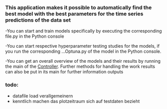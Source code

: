 ### This application makes it possible to automatically find the best model with the best parameters for the time series predictions of the data set

-You can start and train models specifically by executing the corresponding file.py in the Python console

-You can start respective hyperparameter testing studies for the models,
if you run the corresponding ...Optuna.py of the model in the Python console.

-You can get an overall overview of the models and their results by running the main of the [Controller](Hyperparameter_testing/optuna_db_controller.py).
Further methods for handling the work results can also be put in its main for further information outputs


### todo: 
- datafile load verallgemeinern
- kenntlich machen das plotzeitraum sich auf testdaten bezieht

